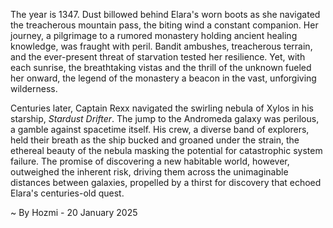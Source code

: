 
The year is 1347.  Dust billowed behind Elara's worn boots as she navigated the treacherous mountain pass, the biting wind a constant companion. Her journey, a pilgrimage to a rumored monastery holding ancient healing knowledge, was fraught with peril.  Bandit ambushes, treacherous terrain, and the ever-present threat of starvation tested her resilience. Yet, with each sunrise, the breathtaking vistas and the thrill of the unknown fueled her onward, the legend of the monastery a beacon in the vast, unforgiving wilderness.

Centuries later, Captain Rexx navigated the swirling nebula of Xylos in his starship, *Stardust Drifter*.  The jump to the Andromeda galaxy was perilous, a gamble against spacetime itself.  His crew, a diverse band of explorers, held their breath as the ship bucked and groaned under the strain, the ethereal beauty of the nebula masking the potential for catastrophic system failure.  The promise of discovering a new habitable world, however, outweighed the inherent risk, driving them across the unimaginable distances between galaxies, propelled by a thirst for discovery that echoed Elara's centuries-old quest.

~ By Hozmi - 20 January 2025

